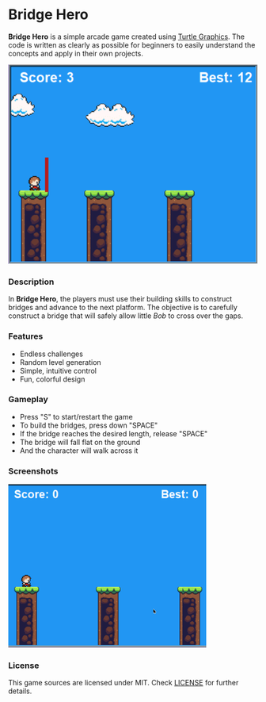 # Bridge Hero 

**Bridge Hero** is a simple arcade game created using [Turtle Graphics](https://docs.python.org/3/library/turtle.html). The code is written as clearly as possible for beginners to easily understand the concepts and apply in their own projects.

![$(Bridge Hero)](screenshots/screenshot00.png "Bridge Hero")

### Description

In **Bridge Hero**, the players must use their building skills to construct bridges and advance to the next platform. The objective is to carefully construct a bridge that will safely allow little *Bob* to cross over the gaps. 


### Features

 - Endless challenges
 - Random level generation
 - Simple, intuitive control
 - Fun, colorful design 

### Gameplay

 - Press "S" to start/restart the game
 - To build the bridges, press down "SPACE"
 - If the bridge reaches the desired length, release "SPACE"
 - The bridge will fall flat on the ground
 - And the character will walk across it

### Screenshots

<img src="screenshots/demo-gameplay.gif" alt="gameplay" width="400">


### License

This game sources are licensed under MIT. Check [LICENSE](LICENSE.md) for further details.
